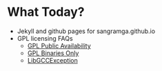 
# What Today? 

* Jekyll and github pages for sangramga.github.io
* GPL licensing FAQs
    * [GPL Public Availability](https://www.gnu.org/licenses/gpl-faq.en.html#DoesTheGPLRequireAvailabilityToPublic) 
    * [GPL Binaries Only](https://www.gnu.org/licenses/gpl-faq.en.html#UnchangedJustBinary) 
    * [LibGCCException](https://www.gnu.org/licenses/gpl-faq.en.html#LibGCCException) 
